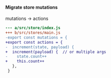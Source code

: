 #### Migrate store mutations


mutations &rarr; actions

```diff
--- a/src/store/index.js
+++ b/src/stores/main.js
-export const mutations = {
+export const actions = {
-  increment(state, payload) {
+  increment(payload) {  // or multiple args
-    state.count++
+    this.count++
   },
 }
```


<aside class="notes">
</aside>
